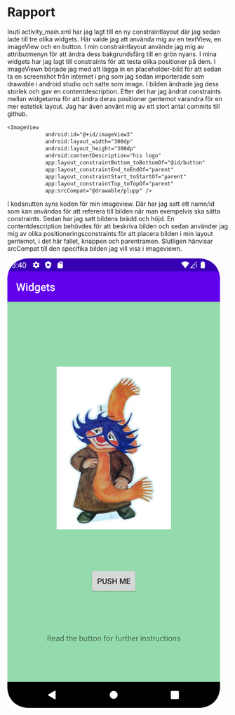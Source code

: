 
# Rapport

Inuti activity_main.xml har jag lagt till en ny constraintlayout där jag sedan lade till tre olika widgets. Här valde jag att använda mig av en textView, en imageView och en button. I min constraintlayout använde jag mig av attributmenyn för att ändra dess bakgrundsfärg till en grön nyans. I mina widgets har jag lagt till constraints för att testa olika positioner på dem. I imageViewn började jag med att lägga in en placeholder-bild för att sedan ta en screenshot från internet i png som jag sedan importerade som drawable i android studio och satte som image. I bilden ändrade jag dess storlek och gav en contentdescription. Efter det har jag ändrat constraints mellan widgetarna för att ändra deras positioner gentemot varandra för en mer estetisk layout. Jag har även använt mig av ett stort antal commits till github.


```
<ImageView
            android:id="@+id/imageView3"
            android:layout_width="300dp"
            android:layout_height="300dp"
            android:contentDescription="his logo"
            app:layout_constraintBottom_toBottomOf="@id/button"
            app:layout_constraintEnd_toEndOf="parent"
            app:layout_constraintStart_toStartOf="parent"
            app:layout_constraintTop_toTopOf="parent"
            app:srcCompat="@drawable/plupp" />
```
I kodsnutten syns koden för min imageview. Där har jag satt ett namn/id som kan användas för att referera till bilden när man exempelvis ska sätta constraints. Sedan har jag satt bildens brädd och höjd. En contentdescription behövdes för att beskriva bilden och sedan använder jag mig av olika positioneringsconstraints för att placera bilden i min layout gentemot, i det här fallet, knappen och parentramen. Slutligen hänvisar srcCompat till den specifika bilden jag vill visa i imageviewn.

![](Screenshot_20240412_154042.png)
